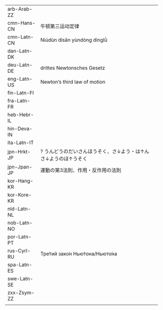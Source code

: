 | | | |
|-|-|-|
| arb-Arab-ZZ |  |  |
| cmn-Hans-CN | 牛顿第三运动定律 |  |
| cmn-Latn-CN | Niúdùn dìsān yùndòng dìnglǜ |  |
| dan-Latn-DK |  |  |
| deu-Latn-DE | drittes Newtonsches Gesetz |  |
| eng-Latn-US | Newton’s third law of motion |  |
| fin-Latn-FI |  |  |
| fra-Latn-FR |  |  |
| heb-Hebr-IL |  |  |
| hin-Deva-IN |  |  |
| ita-Latn-IT |  |  |
| jpn-Hrkt-JP | ? うんどうのだいさんほうそく、さ↓よう・は↑んさ↓ようのほ↑うそく |  |
| jpn-Jpan-JP | 運動の第3法則、作用・反作用の法則 |  |
| kor-Hang-KR |  |  |
| kor-Kore-KR |  |  |
| nld-Latn-NL |  |  |
| nob-Latn-NO |  |  |
| por-Latn-PT |  |  |
| rus-Cyrl-RU | Тре́тий зако́н Нью́тона/Ньюто́на |  |
| spa-Latn-ES |  |  |
| swe-Latn-SE |  |  |
| zxx-Zsym-ZZ |  |  |
|  |  |  |
